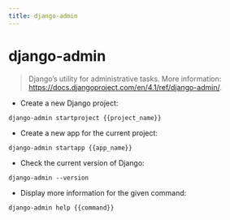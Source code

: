 ```yaml
---
title: django-admin
---
```

# django-admin

> Django’s utility for administrative tasks.
> More information: <https://docs.djangoproject.com/en/4.1/ref/django-admin/>.

- Create a new Django project:

`django-admin startproject {{project_name}}`

- Create a new app for the current project:

`django-admin startapp {{app_name}}`

- Check the current version of Django:

`django-admin --version`

- Display more information for the given command:

`django-admin help {{command}}`
